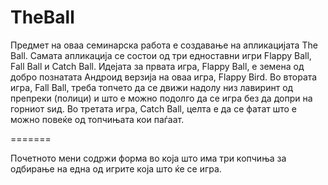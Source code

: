 TheBall
=======

Предмет на оваа семинарска работа е создавање на апликацијата The Ball. Самата апликација се состои од три едноставни игри Flappy Ball, Fall Ball и Catch Ball. Идејата за првата игра, Flappy Ball, е земена од  добро познатата Андроид верзија на оваа игра, Flappy Bird. Во втората игра, Fall Ball, треба топчето да се движи надолу низ лавиринт од препреки (полици) и што е можно подолго да се игра без да допри на горниот ѕид. Во третата игра, Catch Ball, целта е да се фатат што е можно повеќе од топчињата кои паѓаат.

=======

Почетното мени содржи форма во која што има три копчиња за одбирање на една од игрите која што ќе се игра. 

